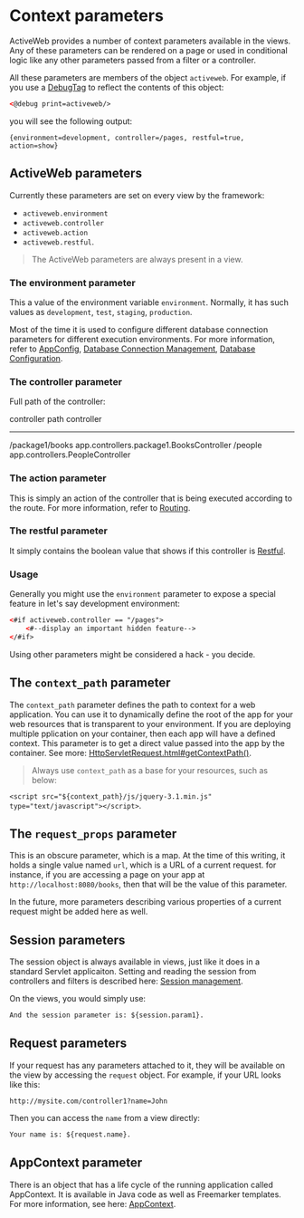 <div class="page-header">
   <h1>Context parameters</h1>
</div>


ActiveWeb provides a number of context parameters available in the views. 
Any of these parameters can be rendered on a page or used in conditional logic 
like any other parameters passed from a filter or a controller.
  
All these parameters are members of the object `activeweb`.
For example, if you use a [DebugTag](views#debug-tag) to reflect the contents of this object: 
 
```html
<@debug print=activeweb/>
```

you will see the following output: 

```
{environment=development, controller=/pages, restful=true, action=show}
```


## ActiveWeb parameters

Currently these parameters are set on every view by the framework:

* `activeweb.environment`
* `activeweb.controller` 
* `activeweb.action` 
* `activeweb.restful`. 
  
> The ActiveWeb parameters are always present in a view. 
 
### The environment parameter

This a value of the environment variable `environment`. Normally, it has such values as `development`, `test`, `staging`, `production`. 

Most of the time it is used to configure different database connection parameters for different execution environments. 
For more information, refer to [AppConfig](app-config), [Database Connection Management](database_connection_management), [Database Configuration](database_configuration).

  
### The controller parameter 

Full path of the controller:
 
controller path                              controller
-------------------------                    ----------------------------------------
 /package1/books                              app.controllers.package1.BooksController
 /people                                      app.controllers.PeopleController

 

### The action parameter

This is simply an action of the controller that is being executed according to the route. For more information, refer to [Routing](routing). 



### The restful parameter

It simply contains the boolean value that shows if this controller is [Restful](routing#restful-routing). 
  
### Usage

Generally you might use the `environment` parameter to expose a special feature in let's say development environment:  


```html
<#if activeweb.controller == "/pages">
    <#--display an important hidden feature-->
</#if>

```

Using other parameters might be considered a hack - you decide.

## The `context_path` parameter

The `context_path` parameter defines the path to context for a web application. 
You can use it to dynamically define the root of the app for your web resources that is transparent 
to your environment. If you are  deploying multiple pplication on your container, then each app will have a defined context. 
This parameter  is to get a direct value passed into the app by the container. See more: [HttpServletRequest.html#getContextPath()](https://docs.oracle.com/javaee/6/api/javax/servlet/http/HttpServletRequest.html#getContextPath()).
  
> Always use `context_path` as a base for your resources, such as below: 

`<script src="${context_path}/js/jquery-3.1.min.js" type="text/javascript"></script>`. 
 
## The `request_props` parameter
 
 This is an obscure parameter, which is a map. At the time of this writing, it holds a single value named `url`, which is a URL of a current request. 
 for instance, if you are accessing a page on your app at `http://localhost:8080/books`, then that will be the value of this parameter.
 
 In the future, more parameters describing various properties of a current request might be added here as well. 
  

 
## Session parameters

The session object is always available in views, just like it does in a standard Servlet applicaiton. 
Setting and reading the session from controllers and filters is described here: 
[Session management](http://javalite.io/controllers#session-management). 

On the views, you would simply use: 

```html
And the session parameter is: ${session.param1}. 

```


## Request parameters

If your request has any parameters attached to it, they will be available on the view by accessing the `request` object. 
For example, if your URL looks like this: 
 
```
http://mysite.com/controller1?name=John
```

Then you can access the `name` from a view directly: 

```html
Your name is: ${request.name}. 
```

## AppContext parameter

There is an object that has a life cycle of the running application called AppContext. 
It is available in Java code as well as Freemarker templates. For  more information, see here: 
[AppContext](app_context).